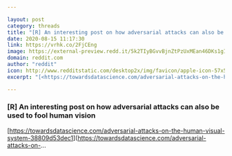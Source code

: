 ```yaml
---

layout: post
category: threads
title: "[R] An interesting post on how adversarial attacks can also be used to fool human vision"
date: 2020-08-15 11:17:30
link: https://vrhk.co/2FjCEng
image: https://external-preview.redd.it/5k2TIyBGvvBjnZtPzUxMEan46DKs1gId68Pcvd-CuVw.jpg?width=1200&height=628.272251309&auto=webp&crop=1200:628.272251309,smart&s=08cf68d272e03d9f367947fae81586bc98aa318c
domain: reddit.com
author: "reddit"
icon: http://www.redditstatic.com/desktop2x/img/favicon/apple-icon-57x57.png
excerpt: "[<https://towardsdatascience.com/adversarial-attacks-on-the-human-visual-system-38809d53dec1>](<https://towardsdatascience.com/adversarial-attacks-on->..."

---
```


### [R] An interesting post on how adversarial attacks can also be used to fool human vision

[<https://towardsdatascience.com/adversarial-attacks-on-the-human-visual-system-38809d53dec1>](<https://towardsdatascience.com/adversarial-attacks-on->...